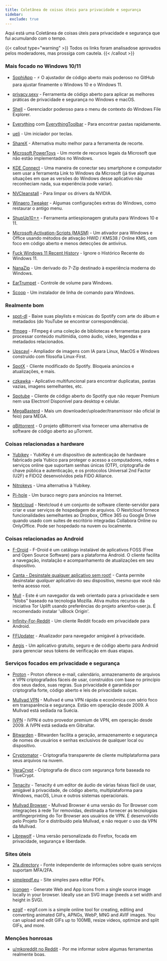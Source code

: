 ```yaml
---
title: Coletânea de coisas úteis para privacidade e segurança
sidebar:
  exclude: true
---
```

Aqui está uma Coletânea de coisas úteis para privacidade e segurança que fui acumulando com o tempo.

{{< callout type="warning" >}}
Todos os links foram analisados ​​e aprovados pelos moderadores, mas prossiga com cautela.
{{< /callout >}}

### Mais focado no Windows 10/11

- [SophiApp](https://github.com/Sophia-Community/SophiApp) - ⚡ O ajustador de código aberto mais poderoso no GitHub para ajustar finamente o Windows 10 e o Windows 11.

- [privacy.sexy](https://privacy.sexy/) - Ferramenta de código aberto para aplicar as melhores práticas de privacidade e segurança no Windows e macOS.

- [Shell](https://github.com/moudey/Shell) - Gerenciador poderoso para o menu de contexto do Windows File Explorer.

- [Everything](https://www.voidtools.com/) com [EverythingToolbar](https://github.com/srwi/EverythingToolbar) - Para encontrar pastas rapidamente.

- [ueli](https://ueli.app/#/) - Um iniciador por teclas.

- [ShareX](https://getsharex.com/) - Alternativa muito melhor para a ferramenta de recorte.

- [Microsoft PowerToys](https://learn.microsoft.com/en-us/windows/powertoys/) - Um monte de recursos legais da Microsoft que não estão implementados no Windows.

- [KDE Connect](https://kdeconnect.kde.org/) - Uma maneira de conectar seu smartphone e computador sem usar a ferramenta Link to Windows da Microsoft (já tive algumas situações em que as versões do Windows desse aplicativo não reconheciam nada, sua experiência pode variar).

- [NVCleanstall](https://www.techpowerup.com/download/techpowerup-nvcleanstall/) - Para limpar os drivers da NVIDIA.

- [Winaero Tweaker](https://winaero.com/winaero-tweaker/) - Algumas configurações extras do Windows, como restaurar o antigo menu.

- [ShupUp10++](https://www.oo-software.com/en/shutup10) - Ferramenta antiespionagem gratuita para Windows 10 e 11.

- [Microsoft-Activation-Scripts (MASM)](https://github.com/massgravel/Microsoft-Activation-Scripts) - Um ativador para Windows e Office usando métodos de ativação HWID / KMS38 / Online KMS, com foco em código aberto e menos detecções de antivírus.

- [Fuck Windows 11 Recent History](https://gist.github.com/gnireorb/38b024d42f22b2f13b6525a273f498b5) - Ignore o Histórico Recente do Windows 11.

- [NanaZip](https://github.com/M2Team/NanaZip) - Um derivado do 7-Zip destinado à experiência moderna do Windows.

- [EarTrumpet](https://github.com/File-New-Project/EarTrumpet) - Controle de volume para Windows.

- [Scoop](https://github.com/ScoopInstaller/Scoop) - Um instalador de linha de comando para Windows.

### Realmente bom

- [spot-dl](https://github.com/spotDL/spotify-downloader) - Baixe suas playlists e músicas do Spotify com arte do álbum e metadados (do YouTube se encontrar correspondência).

- [ffmpeg](https://ffmpeg.org/download.html) - FFmpeg é uma coleção de bibliotecas e ferramentas para processar conteúdo multimídia, como áudio, vídeo, legendas e metadados relacionados.

- [Upscayl](https://github.com/upscayl/upscayl) - Ampliador de imagens com IA para Linux, MacOS e Windows construído com filosofia Linux-First.

- [SpotX](https://github.com/amd64fox/SpotX/) - Cliente modificado do Spotify. Bloqueia anúncios e atualizações, e mais.

- [czkawka](https://github.com/qarmin/czkawka) - Aplicativo multifuncional para encontrar duplicatas, pastas vazias, imagens semelhantes, etc.

- [Spotube](https://github.com/KRTirtho/spotube) - Cliente de código aberto do Spotify que não requer Premium nem usa Electron! Disponível para desktop e celular.

- [MegaBasterd](https://github.com/tonikelope/megabasterd) - Mais um downloader/uploader/transmissor não oficial (e feio) para MEGA.

- [qBittorrent](https://github.com/qbittorrent/qBittorrent) - O projeto qBittorrent visa fornecer uma alternativa de software de código aberto ao µTorrent.

### Coisas relacionadas a hardware

- [Yubikey](https://www.yubico.com/products/) - YubiKey é um dispositivo de autenticação de hardware fabricado pela Yubico para proteger o acesso a computadores, redes e serviços online que suportam senhas únicas (OTP), criptografia de chave pública e autenticação, e os protocolos Universal 2nd Factor (U2F) e FIDO2 desenvolvidos pela FIDO Alliance.

- [Nitrokeys](https://www.nitrokey.com/products/nitrokeys) - Uma alternativa à Yubikey.

- [Pi-hole](https://pi-hole.net/) - Um buraco negro para anúncios na Internet.

- [Nextcloud](https://nextcloud.com/) - Nextcloud é um conjunto de software cliente-servidor para criar e usar serviços de hospedagem de arquivos. O Nextcloud fornece funcionalidades semelhantes ao Dropbox, Office 365 ou Google Drive quando usado com suites de escritório integradas Collabora Online ou OnlyOffice. Pode ser hospedado na nuvem ou localmente.

### Coisas relacionadas ao Android

- [F-Droid](https://f-droid.org/) - F-Droid é um catálogo instalável de aplicativos FOSS (Free and Open Source Software) para a plataforma Android. O cliente facilita a navegação, instalação e acompanhamento de atualizações em seu dispositivo.

- [Canta - Desinstale qualquer aplicativo sem root!](https://f-droid.org/en/packages/org.samo_lego.canta/) - Canta permite desinstalar *qualquer* aplicativo do seu dispositivo, mesmo que você não tenha acesso root.

- [Mull](https://f-droid.org/packages/us.spotco.fennec_dos/) - Este é um navegador da web orientado para a privacidade e sem "blobs" baseado na tecnologia Mozilla. Ativa muitos recursos da iniciativa Tor Uplift usando preferências do projeto arkenfox-user.js. É recomendado instalar 'uBlock Origin'.

- [Infinity-For-Reddit](https://github.com/Docile-Alligator/Infinity-For-Reddit) - Um cliente Reddit focado em privacidade para Android.

- [FFUpdater](https://github.com/Tobi823/ffupdater) - Atualizador para navegador amigável à privacidade.

- [Aegis](https://github.com/beemdevelopment/Aegis) - Um aplicativo gratuito, seguro e de código aberto para Android para gerenciar seus tokens de verificação em duas etapas.

### Serviços focados em privacidade e segurança

- [Proton](https://proton.me/) - Proton oferece e-mail, calendário, armazenamento de arquivos e VPN criptografados fáceis de usar, construídos com base no princípio dos seus dados, suas regras. Sua privacidade é garantida por criptografia forte, código aberto e leis de privacidade suíças.

- [Mullvad VPN](https://mullvad.net) - Mullvad é uma VPN rápida e econômica com sério foco em transparência e segurança. Estão em operação desde 2009. A Mullvad está sediada na Suécia.

- [IVPN](https://www.ivpn.net/) - IVPN é outro provedor premium de VPN, em operação desde 2009. A IVPN está sediada em Gibraltar.

- [Bitwarden](https://bitwarden.com/) - Bitwarden facilita a geração, armazenamento e segurança de nomes de usuários e senhas exclusivos de qualquer local ou dispositivo.

- [Cryptomator](https://github.com/cryptomator/cryptomator) - Criptografia transparente de cliente multiplataforma para seus arquivos na nuvem.

- [VeraCrypt](https://github.com/veracrypt/VeraCrypt) - Criptografia de disco com segurança forte baseada no TrueCrypt.

- [Tenacity](https://tenacityaudio.org) - Tenacity é um editor de áudio de várias faixas fácil de usar, amigável à privacidade, de código aberto, multiplataforma para Windows, macOS, Linux e outros sistemas operacionais.

- [Mullvad Browser](https://mullvad.net/en/browser) - Mullvad Browser é uma versão do Tor Browser com integrações à rede Tor removidas, destinada a fornecer as tecnologias antifingerprinting do Tor Browser aos usuários de VPN. É desenvolvido pelo Projeto Tor e distribuído pela Mullvad, e não requer o uso da VPN da Mullvad.

- [Librewolf](https://librewolf.net/) - Uma versão personalizada do Firefox, focada em privacidade, segurança e liberdade.

### Sites úteis

- [2fa.directory](https://2fa.directory/int/) - Fonte independente de informações sobre quais serviços suportam MFA/2FA.

- [simplepdf.eu](https://simplepdf.eu/) - Site simples para editar PDFs.

- [icongen](https://cthedot.de/icongen) -  Generate Web and App Icons from a single source image locally in your browser. Ideally use an SVG image (needs a set width and height in SVG). 

- [ezgif](https://ezgif.com/) - ezgif.com is a simple online tool for creating, editing and converting animated GIFs, APNGs, WebP, MNG and AVIF images. You can upload and edit GIFs up to 100MB, resize videos, optimize and split GIFs, and more.


### Menções honrosas

- [u/mkoreddit no Reddit](https://www.reddit.com/user/mkoreddit/) - Por me informar sobre algumas ferramentas realmente boas.